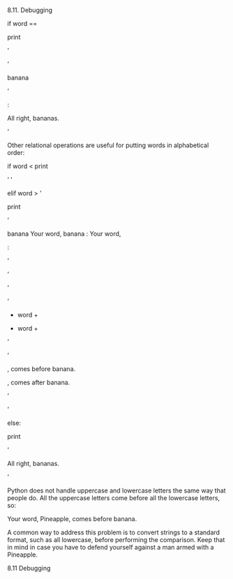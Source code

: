 8.11. Debugging

if word ==

print

’

’

banana

’

:

All right, bananas.

’

Other relational operations are useful for putting words in alphabetical order:

if word < print

’ ’

elif word > ’

print

’

banana Your word, banana : Your word,

:

’

’

’

’

+ word +

+ word +

’

’

, comes before banana.

, comes after banana.

’

’

else:

print

’

All right, bananas.

’

Python does not handle uppercase and lowercase letters the same way that people do. All the uppercase letters come before all the lowercase letters, so:

Your word, Pineapple, comes before banana.

A common way to address this problem is to convert strings to a standard format, such as all lowercase, before performing the comparison. Keep that in mind in case you have to defend yourself against a man armed with a Pineapple.

8.11 Debugging